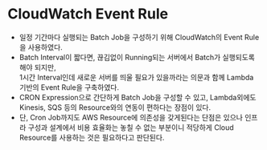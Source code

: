 # CloudWatch Event Rule

- 일정 기간마다 실행되는 Batch Job을 구성하기 위해 CloudWatch의 Event Rule을 사용하였다.
- Batch Interval이 짧다면, 끊김없이 Running되는 서버에서 Batch가 실행되도록 해야 되지만,  
  1시간 Interval인데 새로운 서버를 띄울 필요가 있을까라는 의문과 함께 Lambda 기반의 Event Rule을 구축하였다.
- CRON Expression으로 간단하게 Batch Job을 구성할 수 있고, Lambda외에도 Kinesis, SQS 등의 Resource와의 연동이 편하다는 장점이 있다.
- 단, Cron Job까지도 AWS Resource에 의존성을 갖게된다는 단점은 있으나 인프라 구성과 설계에서 비용 효율화는 놓칠 수 없는 부분이니 적당하게 Cloud Resource를 사용하는 것은 필요하다고 판단된다.
